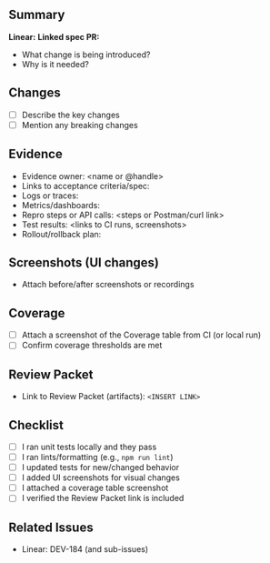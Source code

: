 ## Summary

**Linear:** <link or KEY>
**Linked spec PR:** <link>

- What change is being introduced?
- Why is it needed?

## Changes

- [ ] Describe the key changes
- [ ] Mention any breaking changes

## Evidence

- Evidence owner: <name or @handle>
- Links to acceptance criteria/spec: <link>
- Logs or traces: <links or snippets>
- Metrics/dashboards: <links>
- Repro steps or API calls: <steps or Postman/curl link>
- Test results: <links to CI runs, screenshots>
- Rollout/rollback plan: <notes>

## Screenshots (UI changes)

- Attach before/after screenshots or recordings

## Coverage

- [ ] Attach a screenshot of the Coverage table from CI (or local run)
- [ ] Confirm coverage thresholds are met

## Review Packet

- Link to Review Packet (artifacts): `<INSERT LINK>`

## Checklist

- [ ] I ran unit tests locally and they pass
- [ ] I ran lints/formatting (e.g., `npm run lint`)
- [ ] I updated tests for new/changed behavior
- [ ] I added UI screenshots for visual changes
- [ ] I attached a coverage table screenshot
- [ ] I verified the Review Packet link is included

## Related Issues

- Linear: DEV-184 (and sub-issues)
